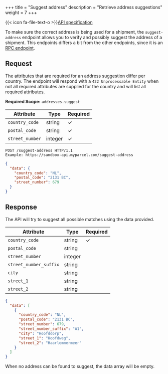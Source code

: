 +++
title = "Suggest address"
description = "Retrieve address suggestions"
weight = 7
+++

{{< icon fa-file-text-o >}}[API specification](https://docs.myparcel.com/api-specification#/RPC/post_suggest_address)

To make sure the correct address is being used for a shipment, the `suggest-address` endpoint allows you to verify and possibly suggest the address of a shipment. This endpoints differs a bit from the other endpoints, since it is an [RPC endpoint](/api/rpc-endpoints).

## Request

The attributes that are required for an address suggestion differ per country. The endpoint will respond with a `422 Unprocessable Entity` when not all required attributes are supplied for the country and will list all required attributes.

**Required Scope:** `addresses.suggest`

| Attribute              | Type    | Required |
|------------------------|---------|----------|
| `country_code`         | string  | ✓        |
| `postal_code`          | string  | ✓        |
| `street_number`        | integer | ✓        |

```http
POST /suggest-address HTTP/1.1
Example: https://sandbox-api.myparcel.com/suggest-address
```

```json
{
  "data": {
    "country_code": "NL",
    "postal_code": "2131 BC",
    "street_number": 679
  }
}
```

## Response

The API will try to suggest all possible matches using the data provided.

| Attribute              | Type    | Required |
|------------------------|---------|----------|
| `country_code`         | string  | ✓        |
| `postal_code`          | string  |          |
| `street_number`        | integer |          |
| `street_number_suffix` | string  |          |
| `city`                 | string  |          |
| `street_1`             | string  |          |
| `street_2`             | string  |          |

```json
{
  "data": [
    {
      "country_code": "NL",
      "postal_code": "2131 BC",
      "street_number": 679,
      "street_number_suffix": "A1",
      "city": "Hoofddorp",
      "street_1": "Hoofdweg",
      "street_2": "Haarlemmermeer"
    }
  ]
}
```

When no address can be found to suggest, the data array will be empty.
